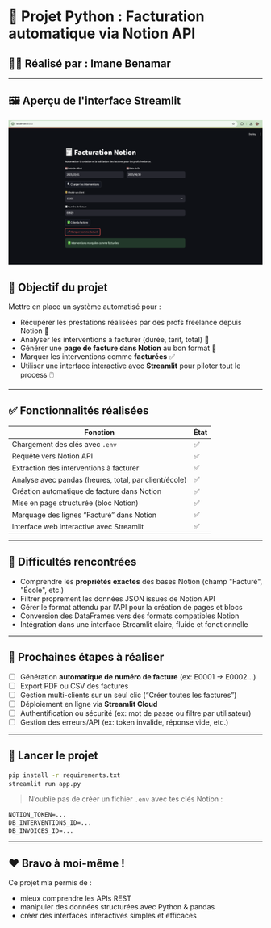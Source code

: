 
# 📘 Projet Python : Facturation automatique via Notion API

## 👩‍💻 Réalisé par : Imane Benamar

---

## 🖼️ Aperçu de l'interface Streamlit

![Interface Streamlit](captures/interface.png)

## 🎯 Objectif du projet
Mettre en place un système automatisé pour :

- Récupérer les prestations réalisées par des profs freelance depuis Notion 📄
- Analyser les interventions à facturer (durée, tarif, total) 🧠
- Générer une **page de facture dans Notion** au bon format 🧾
- Marquer les interventions comme **facturées** ✅
- Utiliser une interface interactive avec **Streamlit** pour piloter tout le process 🖱️

---

## ✅ Fonctionnalités réalisées

| Fonction | État |
|---------|------|
| Chargement des clés avec `.env` | ✅ |
| Requête vers Notion API | ✅ |
| Extraction des interventions à facturer | ✅ |
| Analyse avec pandas (heures, total, par client/école) | ✅ |
| Création automatique de facture dans Notion | ✅ |
| Mise en page structurée (bloc Notion) | ✅ |
| Marquage des lignes “Facturé” dans Notion | ✅ |
| Interface web interactive avec Streamlit | ✅ |

---

## 🧩 Difficultés rencontrées

- Comprendre les **propriétés exactes** des bases Notion (champ "Facturé", "École", etc.)
- Filtrer proprement les données JSON issues de Notion API
- Gérer le format attendu par l’API pour la création de pages et blocs
- Conversion des DataFrames vers des formats compatibles Notion
- Intégration dans une interface Streamlit claire, fluide et fonctionnelle

---

## 📌 Prochaines étapes à réaliser

- [ ] Génération **automatique de numéro de facture** (ex: E0001 → E0002…)
- [ ] Export PDF ou CSV des factures
- [ ] Gestion multi-clients sur un seul clic (“Créer toutes les factures”)
- [ ] Déploiement en ligne via **Streamlit Cloud**
- [ ] Authentification ou sécurité (ex: mot de passe ou filtre par utilisateur)
- [ ] Gestion des erreurs/API (ex: token invalide, réponse vide, etc.)

---

## 🚀 Lancer le projet

```bash
pip install -r requirements.txt
streamlit run app.py
```

> N’oublie pas de créer un fichier `.env` avec tes clés Notion :

```
NOTION_TOKEN=...
DB_INTERVENTIONS_ID=...
DB_INVOICES_ID=...
```

---

## ❤️ Bravo à moi-même !

Ce projet m’a permis de :
- mieux comprendre les APIs REST
- manipuler des données structurées avec Python & pandas
- créer des interfaces interactives simples et efficaces
